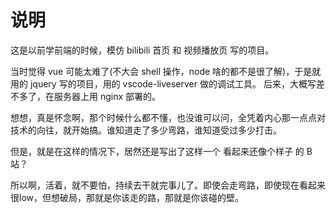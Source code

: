 # 说明

这是以前学前端的时候，模仿 bilibili 首页 和 视频播放页 写的项目。

当时觉得 vue 可能太难了(不大会 shell 操作，node 啥的都不是很了解)，于是就用的 jquery 写的项目，用的 vscode-liveserver 做的调试工具。
后来，大概写差不多了，在服务器上用 nginx 部署的。

想想，真是怀念啊，那个时候什么都不懂，也没谁可以问，全凭着内心那一点点对技术的向往，就开始搞。谁知道走了多少弯路，谁知道受过多少打击。

但是，就是在这样的情况下，居然还是写出了这样一个 看起来还像个样子 的 B站？

所以啊，活着，就不要怕，持续去干就完事儿了。即使会走弯路，即使现在看起来很low，但想破局，那就是你该走的路，那就是你该碰的壁。
